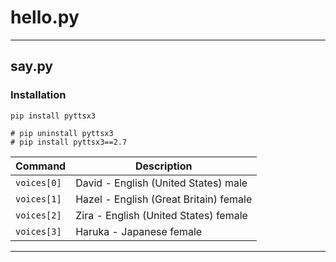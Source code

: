 # hello.py


-----

## say.py

### Installation

```
pip install pyttsx3

# pip uninstall pyttsx3
# pip install pyttsx3==2.7
```

|   Command   | Description                                   |
|-------------|-----------------------------------------------|
| `voices[0]` | David - English (United States) male          |
| `voices[1]` | Hazel - English (Great Britain) female        |
| `voices[2]` | Zira  - English (United States) female        |
| `voices[3]` | Haruka - Japanese female                      |



-----